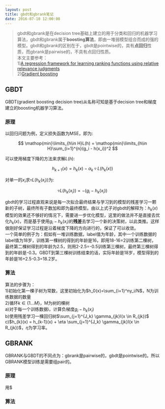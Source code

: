 ```yaml
---
layout: post
title: gbdt和gbrank笔记
date: 2016-07-10 12:00:00
---
```

>gbdt和gbrank是在decision tree基础上建立的用于分类和回归的机器学习算法，gbdt和gbrank属于**boosting算法**，即由一堆弱模型组合而成的强的模型。gbdt和gbrank的区别在于，gbdt是pointwise的，具有**点回归**性质，而gbrank是pairwise的，不具有点回归性质。  
>本文主要参考：  
>1)[A regression framework for learning ranking functions using relative relevance judgments](http://www.cc.gatech.edu/~zha/papers/fp086-zheng.pdf)  
>2)[Gradient boosting](https://en.wikipedia.org/wiki/Gradient_boosting)

## GBDT
GBDT(gradient boosting decision tree)从名称可知是基于decision tree和梯度建立的boosting机器学习算法。

### 原理

以回归问题为例，定义损失函数为MSE，即为:

$$ \mathop{min}\limits_{h\in H}L(h) = \mathop{min}\limits_{h\in H}\sum_{i=1}^{n}(g_i - h(x_i))^2 $$  

可以使用梯度下降的方法来求解$L(h)$:  

$$ h_{k+1}(x) = h_k(x) - \alpha_{k}\triangledown L(h_k(x)) $$  

对单一的$x_i$求$\triangledown L(h_k(x_i))$为:  

$$ \triangledown L(h_k(x_i)) = -(g_i - h_k(x_i)) $$  

gbdt的学习过程直观来说是每一次拟合最终结果与学习到的模型的残差学习一颗新的子树，最终所有子数加和即为最终模型。由以上式子对gbdt的解释为：$h_k(x)$模型的效果还不够好的情况下，需要进一步优化模型，这里的做法并不是直接去优化$h_k(x)$，而是基于使用$g_i - h_k(x_i)$的**残差**去学习一个新的决策树，以此类推。这样做刚好保证学习过程是沿着梯度下降的方向进行的，保证了可以收敛。  
一个简单的例子为：假如有一堆训练数据，label值为年龄，其中一个训练数据的label值为18岁，训练第一棵树的得到的年龄是16，即用18-16=2训练第二棵树，最终第二棵树得到的年龄为2.5，则用2-2.5=-0.5训练第三棵树，最终第三棵树得到的年龄是-0.3。GBDT到第三棵树训练结束的话，实际年龄是18岁，模型得到的年龄是16+2.5-0.3=18.2岁。  

### 算法
算法的步骤为：  
1)初始化第一棵子树为常数，这里初始化为$h_0(x)=\sum_{i=1}^ny_i/N$，N为训练数据的数量    
2)循环$k\in\lbrace1...M\rbrace$，M为树的棵树   
a)对于每一个训练数据i，计算负梯度$g_i - h_k(x_i)$  
b)使用残差学习一棵回归树$\sum_{j=1}^{J_k} \gamma_{jk}I(x \in R_{jk})$   
c)$h_{k}(x) = h_{k-1}(x) + \eta \sum_{j=1}^{J_k} \gamma_{jk}I(x \in R_{jk})$，$\eta$为学习率。  

## GBRANK
GBRANK与GBDT的不同点为：gbrank是pairwise的，gbdt是pointwise的。所以GBRANK模型训练是需要组pair的。
### 原理
用$
### 算法
